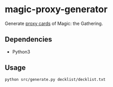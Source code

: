 # magic-proxy-generator
Generate [proxy cards](http://mtgwiki.com/wiki/%E3%83%97%E3%83%AD%E3%82%AD%E3%82%B7) of Magic: the Gathering.

## Dependencies
- Python3

## Usage
```sh
python src/generate.py decklist/decklist.txt
```
